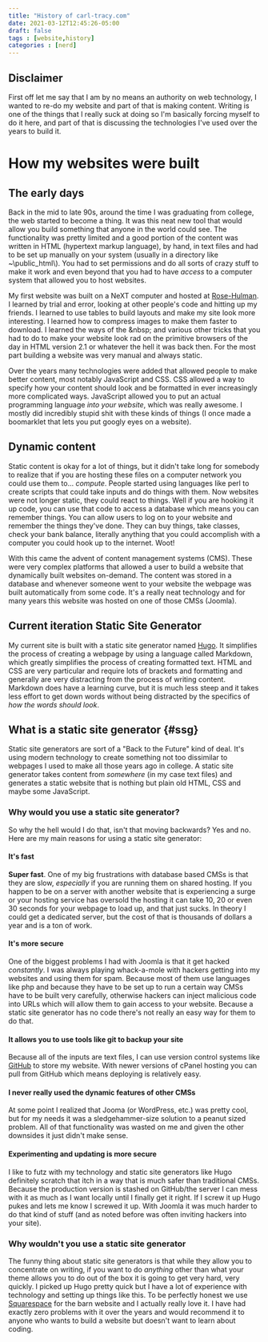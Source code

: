 ```yaml
---
title: "History of carl-tracy.com"
date: 2021-03-12T12:45:26-05:00
draft: false
tags : [website,history]
categories : [nerd]
---
```

## Disclaimer
First off let me say that I am by no means an authority on web technology, I wanted to re-do my website and part of that is making content. Writing is one of the things that I really suck at doing so I'm basically forcing myself to do it here, and part of that is discussing the technologies I've used over the years to build it.
# How my websites were built
## The early days
Back in the mid to late 90s, around the time I was graduating from college, the web started to become a thing. It was this neat new tool that would allow you build something that anyone in the world could see. The functionality was pretty limited and a good portion of the content was written in HTML (hypertext markup language), by hand, in text files and had to be set up manually on your system (usually in a directory like ~\\public_html\\). You had to set permissions and do all sorts of crazy stuff to make it work and even beyond that you had to have *access* to a computer system that allowed you to host websites. 

My first website was built on a NeXT computer and hosted at [Rose-Hulman](https://rose-hulman.edu/). I learned by trial and error, looking at other people's code and hitting up my friends. I learned to use tables to build layouts and make my site look more interesting. I learned how to compress images to make them faster to download. I learned the ways of the \&nbsp; and various other tricks that you had to do to make your website look rad on the primitive browsers of the day in HTML version 2.1 or whatever the hell it was back then. For the most part building a website was very manual and always static.

Over the years many technologies were added that allowed people to make better content, most notably JavaScript and CSS. CSS allowed a way to specify how your content should look and be formatted in ever increasingly more complicated ways. JavaScript allowed you to put an actual programming language *into your website*, which was really awesome. I mostly did incredibly stupid shit with these kinds of things (I once made a boomarklet that lets you put googly eyes on a website).
## Dynamic content
Static content is okay for a lot of things, but it didn't take long for somebody to realize that if you are hosting these files on a computer network you could use them to... *compute*. People started using languages like perl to create scripts that could take inputs and do things with them. Now websites were not longer static, they could react to things. Well if you are hooking it up code, you can use that code to access a database which means you can remember things. You can allow users to log on to your website and remember the things they've done. They can buy things, take classes, check your bank balance, literally anything that you could accomplish with a computer you could hook up to the internet. Woot!

With this came the advent of content management systems (CMS). These were very complex platforms that allowed a user to build a website that dynamically built websites on-demand. The content was stored in a database and whenever someone went to your website the webpage was built automatically from some code. It's a really neat technology and for many years this website was hosted on one of those CMSs (Joomla).
## Current iteration Static Site Generator
My current site is built with a static site generator named [Hugo](https://gethugo.io). It simplifies the process of creating a webpage by using a language called Markdown, which greatly simplifies the process of creating formatted text. HTML and CSS are very particular and require lots of brackets and formatting and generally are very distracting from the process of writing content. Markdown does have a learning curve, but it is much less steep and it takes less effort to get down words without being distracted by the specifics of *how the words should look*.
## What is a static site generator {#ssg}
Static site generators are sort of a "Back to the Future" kind of deal. It's using modern technology to create something not too dissimilar to webpages I used to make all those years ago in college. A static site generator takes content from *somewhere* (in my case text files) and generates a static website that is nothing but plain old HTML, CSS and maybe some JavaScript. 
### Why would you use a static site generator?
So why the hell would I do that, isn't that moving backwards? Yes and no. Here are my main reasons for using a static site generator:
#### It's fast
**Super fast**. One of my big frustrations with database based CMSs is that they are slow, *especially* if you are running them on shared hosting. If you happen to be on a server with another website that is experiencing a surge or your hosting service has oversold the hosting it can take 10, 20 or even 30 seconds for your webpage to load up, and that just sucks. In theory I could get a dedicated server, but the cost of that is thousands of dollars a year and is a ton of work.
#### It's more secure
One of the biggest problems I had with Joomla is that it get hacked *constantly*. I was always playing whack-a-mole with hackers getting into my websites and using them for spam. Because most of them use languages like php and because they have to be set up to run a certain way CMSs have to be built very carefully, otherwise hackers can inject malicious code into URLs which will allow them to gain access to your website. Because a static site generator has no code there's not really an easy way for them to do that.
#### It allows you to use tools like git to backup your site
Because all of the inputs are text files, I can use version control systems like [GitHub](https://github.com) to store my website. With newer versions of cPanel hosting you can pull from GitHub which means deploying is relatively easy.
#### I never really used the dynamic features of other CMSs
At some point I realized that Jooma (or WordPress, etc.) was pretty cool, but for my needs it was a sledgehammer-size solution to a peanut sized problem. All of that functionality was wasted on me and given the other downsides it just didn't make sense.
#### Experimenting and updating is more secure
I like to futz with my technology and static site generators like Hugo definitely scratch that itch in a way that is much safer than traditional CMSs. Because the production version is stashed on GitHub/the server I can mess with it as much as I want locally until I finally get it right. If I screw it up Hugo pukes and lets me know I screwed it up. With Joomla it was much harder to do that kind of stuff (and as noted before was often inviting hackers into your site).
### Why wouldn't you use a static site generator
The funny thing about static site generators is that while they allow you to concentrate on writing, if you want to do *anything* other than what your theme allows you to do out of the box it is going to get very hard, very quickly. I picked up Hugo pretty quick but I have a lot of experience with technology and setting up things like this. To be perfectly honest we use [Squarespace](https://www.squarespace.com/) for the barn website and I actually really love it. I have had exactly zero problems with it over the years and would recommend it to anyone who wants to build a website but doesn't want to learn about coding.
